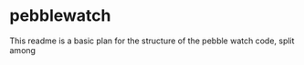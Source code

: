 # pebblewatch

This readme is a basic plan for the structure of the pebble watch code, split
among 
